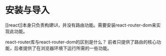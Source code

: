 # 安装与导入

[[react]]本身只负责构建UI，并没有路由功能。需要安装react-router-dom来实现此功能。

react-router库与react-router-dom的区别是什么？
前者只提供了路由的核心功能，后者提供了在浏览器环境下运行所需的一些功能。